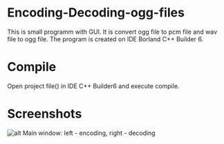 Encoding-Decoding-ogg-files
===========================

This is small programm with GUI. It is convert ogg file to pcm file and wav file to ogg file. The program is created on IDE Borland C++ Builder 6.

Compile
===========================
Open project file() in IDE C++ Builder6 and execute compile. 

Screenshots
===========================

![alt Main window: left - encoding, right - decoding](https://zima69f.storage.yandex.net/rdisk/b29c6be4a8beb7e175a09597456f2d8e/mpfs/TI70i2rxSD1mxiCgu5duNSPgUK2wD7vCqWVhTE38ePgquy7O3puSkfgZkayXmwfsLv_Fs1AqaFDjqZDBR6UMzw==?uid=0&filename=encoding_decoding_oggfiles.png&disposition=inline&hash=&limit=0&content_type=image%2Fpng&rtoken=16ca30c85dbcb4514fdd03fb3f218298&rtimestamp=5433e320&force_default=no)
